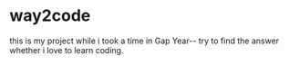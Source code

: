 # way2code
this is my project while i took a time in Gap Year-- try to find the answer whether i love to learn coding.
